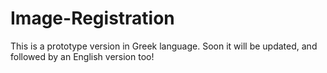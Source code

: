 # Image-Registration

This is a prototype version in Greek language. 
Soon it will be updated, and followed by an English version too!
